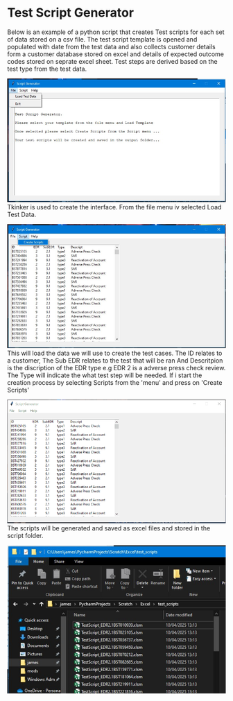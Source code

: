 
# Test Script Generator

Below is an example of a python script that creates Test scripts for each set of data stored on a csv file. The test script template is opened and populated with date from the test data and also collects customer details form a customer database stored on excel and details of expected outcome codes stored on seprate excel sheet. Test steps are derived based on the test type from the test data.


![Screenshot_1](https://github.com/JamesDevTest/JamesDevTest/blob/main/Examples/Test%20Generator/Capture.JPG)
Tkinker is used to create the interface. From the file menu iv selected Load Test Data.

![Screenshot_2](https://github.com/JamesDevTest/JamesDevTest/blob/main/Examples/Test%20Generator/Capture2.JPG)
This will load the data we will use to create the test cases. The ID relates to a customer, The Sub EDR relates to the test that will be ran And Descritpion is the discription of the EDR type e.g EDR 2 is a adverse press check review. The Type will indicate the what test step will be needed. If i start the creation process by selecting Scripts from the 'menu' and press on 'Create Scripts'

![Screenshot_3](https://github.com/JamesDevTest/JamesDevTest/blob/main/Examples/Test%20Generator/Animation4.gif)
The scripts will be generated and saved as excel files and stored in the script folder.

![Screenshot_4](https://github.com/JamesDevTest/JamesDevTest/blob/main/Examples/Test%20Generator/Capture5.JPG)
